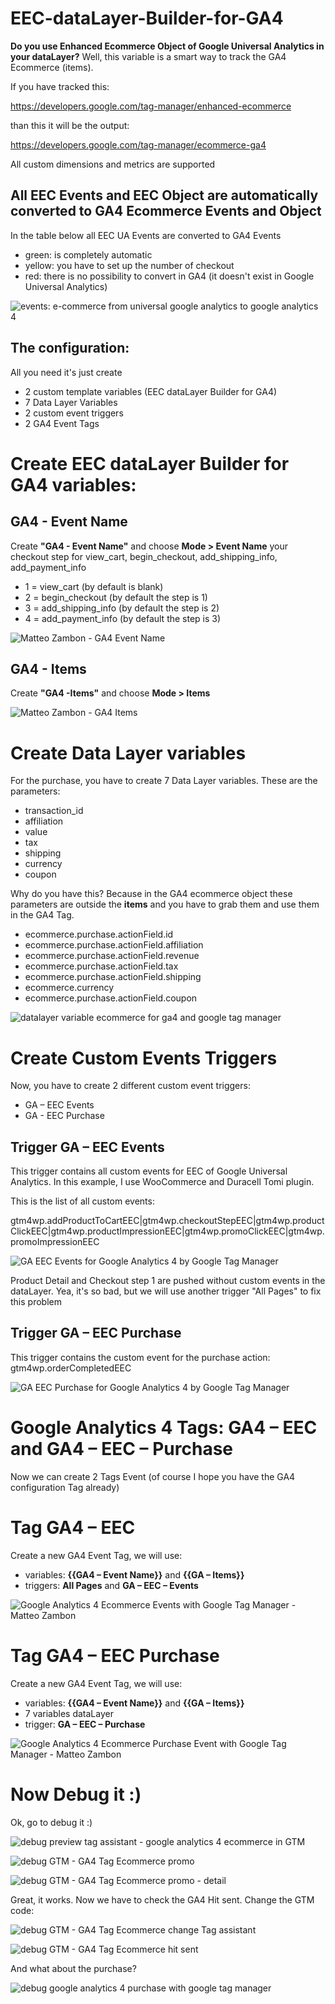 # EEC-dataLayer-Builder-for-GA4
**Do you use Enhanced Ecommerce Object of Google Universal Analytics in your dataLayer?**
Well, this variable is a smart way to track the GA4 Ecommerce (items).

If you have tracked this:

https://developers.google.com/tag-manager/enhanced-ecommerce

than this it will be the output:

https://developers.google.com/tag-manager/ecommerce-ga4

All custom dimensions and metrics are supported

## All EEC Events and EEC Object are automatically converted to GA4 Ecommerce Events and Object

In the table below all EEC UA Events are converted to GA4 Events
- green: is completely automatic
- yellow: you have to set up the number of checkout
- red: there is no possibility to convert in GA4 (it doesn't exist in Google Universal Analytics)

![events: e-commerce from universal google analytics to google analytics 4](https://www.tagmanageritalia.it/GTM/guida/uploads/2020/11/ecommerce-from-universal-google-analytics-to-google-analytics-4.png)



## The configuration: 
All you need it's just create 
- 2 custom template variables (EEC dataLayer Builder for GA4)
- 7 Data Layer Variables
- 2 custom event triggers 
- 2 GA4 Event Tags 

# Create EEC dataLayer Builder for GA4 variables:
## GA4 - Event Name
Create **"GA4 - Event Name"** and choose **Mode > Event Name** your checkout step for view_cart, begin_checkout, add_shipping_info, add_payment_info 

- 1 = view_cart (by default is blank)
- 2 = begin_checkout (by default the step is 1)
- 3 = add_shipping_info (by default the step is 2)
- 4 = add_payment_info (by default the step is 3)

![Matteo Zambon - GA4 Event Name](https://www.tagmanageritalia.it/GTM/guida/uploads/2020/11/Matteo-Zambon-GA4-Event-Name.png)


## GA4 - Items
Create **"GA4 -Items"** and choose **Mode > Items**

![Matteo Zambon - GA4 Items](https://www.tagmanageritalia.it/GTM/guida/uploads/2020/11/Matteo-Zambon-GA4-Items.png)

# Create Data Layer variables

For the purchase, you have to create 7 Data Layer variables. These are the parameters: 

- transaction_id
- affiliation
- value
- tax
- shipping
- currency
- coupon

Why do you have this?
Because in the GA4 ecommerce object these parameters are outside the __items__ and you have to grab them and use them in the GA4 Tag.

- ecommerce.purchase.actionField.id
- ecommerce.purchase.actionField.affiliation
- ecommerce.purchase.actionField.revenue
- ecommerce.purchase.actionField.tax
- ecommerce.purchase.actionField.shipping
- ecommerce.currency
- ecommerce.purchase.actionField.coupon

![datalayer variable ecommerce for ga4 and google tag manager](https://www.tagmanageritalia.it/GTM/guida/uploads/2020/11/datalayer-variable-ecommerce-for-ga4-and-google-tag-manager.png)

# Create Custom Events Triggers

Now, you have to create 2 different custom event triggers:

- GA – EEC Events
- GA - EEC Purchase

## Trigger GA – EEC Events 

This trigger contains all custom events for EEC of Google Universal Analytics. In this example, I use WooCommerce and Duracell Tomi plugin.

This is the list of all custom events:

gtm4wp.addProductToCartEEC|gtm4wp.checkoutStepEEC|gtm4wp.productClickEEC|gtm4wp.productImpressionEEC|gtm4wp.promoClickEEC|gtm4wp.promoImpressionEEC


![GA EEC Events for Google Analytics 4 by Google Tag Manager](https://www.tagmanageritalia.it/GTM/guida/uploads/2020/11/GA-EEC-Events-for-Google-Analytics-4-by-Google-Tag-Manager.png)

Product Detail and Checkout step 1 are pushed without custom events in the dataLayer. Yea, it's so bad, but we will use another trigger "All Pages" to fix this problem

## Trigger GA – EEC Purchase

This trigger contains the custom event for the purchase action: gtm4wp.orderCompletedEEC


![GA EEC Purchase for Google Analytics 4 by Google Tag Manager](https://www.tagmanageritalia.it/GTM/guida/uploads/2020/11/GA-EEC-Purchase-for-Google-Analytics-4-by-Google-Tag-Manager.png)

# Google Analytics 4 Tags: GA4 – EEC and GA4 – EEC – Purchase

Now we can create 2 Tags Event (of course I hope you have the GA4 configuration Tag already)

# Tag GA4 – EEC

Create a new GA4 Event Tag, we will use: 

- variables: **{{GA4 – Event Name}}** and **{{GA – Items}}**
- triggers: **All Pages** and **GA – EEC – Events**

![Google Analytics 4 Ecommerce Events with Google Tag Manager - Matteo Zambon](https://www.tagmanageritalia.it/GTM/guida/uploads/2020/11/Google-Analytics-4-Ecommerce-Events-with-Google-Tag-Manager-Matteo-Zambon.png)

# Tag GA4 – EEC Purchase

Create a new GA4 Event Tag, we will use: 

- variables: **{{GA4 – Event Name}}** and **{{GA – Items}}**
- 7 variables dataLayer 
- trigger: **GA – EEC – Purchase**

![Google Analytics 4 Ecommerce Purchase Event with Google Tag Manager - Matteo Zambon](https://www.tagmanageritalia.it/GTM/guida/uploads/2020/11/Google-Analytics-4-Ecommerce-Purchase-Event-with-Google-Tag-Manager-Matteo-Zambon.png)

# Now Debug it :)

Ok, go to debug it :)

![debug preview tag assistant - google analytics 4 ecommerce in GTM](https://www.tagmanageritalia.it/GTM/guida/uploads/2020/11/debug-preview-tag-assistant-google-analytics-4-ecommerce-in-GTM-1536x754.png)

![debug GTM - GA4 Tag Ecommerce promo](https://www.tagmanageritalia.it/GTM/guida/uploads/2020/11/debug-GTM-GA4-Tag-Ecommerce-promo-1536x692.png)

![debug GTM - GA4 Tag Ecommerce promo - detail](https://www.tagmanageritalia.it/GTM/guida/uploads/2020/11/debug-GTM-GA4-Tag-Ecommerce-promo-detail.png)

Great, it works. Now we have to check the GA4 Hit sent. Change the GTM code:

![debug GTM - GA4 Tag Ecommerce change Tag assistant](https://www.tagmanageritalia.it/GTM/guida/uploads/2020/11/debug-GTM-GA4-Tag-Ecommerce-change-Tag-assistant-1536x630.png)

![debug GTM - GA4 Tag Ecommerce hit sent](https://www.tagmanageritalia.it/GTM/guida/uploads/2020/11/debug-GTM-GA4-Tag-Ecommerce-hit-sent-1536x547.png)

And what about the purchase?

![debug google analytics 4 purchase with google tag manager](https://www.tagmanageritalia.it/GTM/guida/uploads/2020/11/debug-google-analytics-4-purchase-with-google-tag-manager.png)

